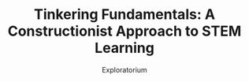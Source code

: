 ---
layout: leaf-node
title: "Tinkering Fundamentals: A Constructionist Approach to STEM Learning"
title-url: "https://www.coursera.org/learn/tinkering"
author: "Exploratorium"
groups: pedagogical-styles
categories: constructivism
topics: online-courses-and-textbooks
summary: >
    From the course description: ""This course examines the philosophical and theoretical
    foundations of constructionism as a paradigm for formulating and evaluating new theories
    for learning and approaches to education. One of the goals of this course is to help new
    learning researchers situate their work within the constructionist framework through
    readings and projects that will focus on the rich interplay between the process of knowledge
    construction and the development and co-evolution of ideas, learners, tools, and contexts.""
    As of April 19, 2017, the course is taught by MIke Petrich, Karen Wilkinson, and Luigi Anzivino
    from Exploratorium in San Francisco, CA.
cite: >
    Exploratorium. (2017) Tinkering Fundamentals: A Constructionist Approach to STEM
    Learning. Hosted by Coursera. Retrieved April 19, 2017 from: https://www.coursera.org/learn/tinkering
pub-date: 2017-04-19
added-date: 2017-04-19
resource-type: external-page
---